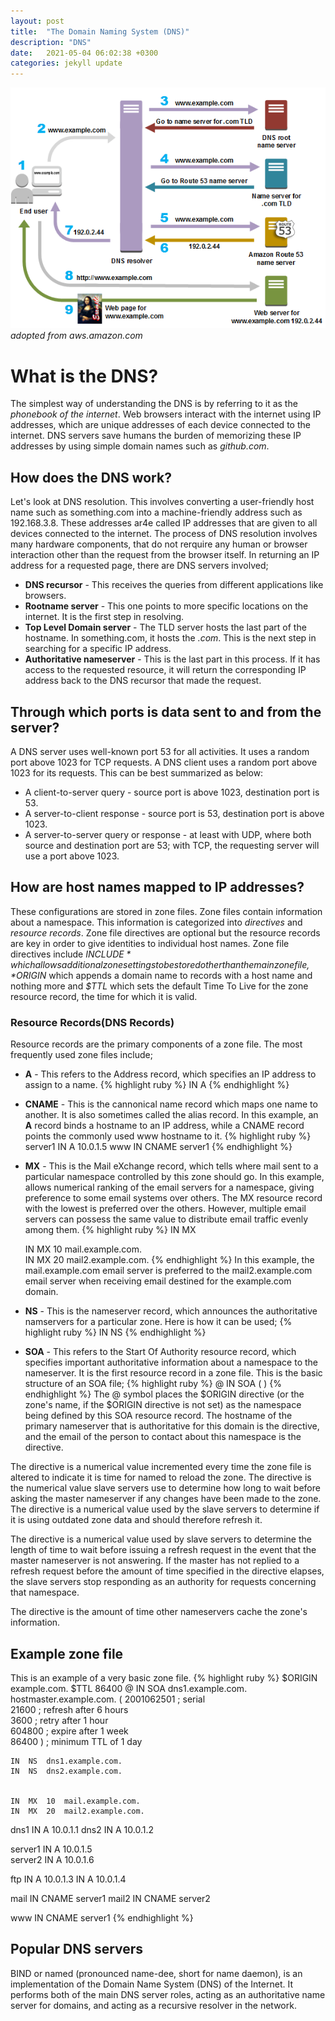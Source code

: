```yaml
---
layout: post
title:  "The Domain Naming System (DNS)"
description: "DNS"
date:   2021-05-04 06:02:38 +0300
categories: jekyll update
---
```


![Workflow template](/assets/images/DNS.png)
*adopted from aws.amazon.com*
# What is the DNS?
The simplest way of understanding the DNS is by referring to it as the *phonebook of the internet*. Web browsers interact with the internet using IP addresses, which are unique addresses of each device connected to the internet. DNS servers save humans the burden of memorizing these IP addresses by using simple domain names such as *github.com*.

## How does the DNS work?
Let's look at DNS resolution. This involves converting a user-friendly host name such as something.com into a machine-friendly address such as 192.168.3.8. These addresses ar4e called IP addresses that are given to all devices connected to the internet.
The process of DNS resolution involves many hardware components, that do not rerquire any human or browser interaction other than the request from the browser itself.
In returning an IP address for a requested page, there are DNS servers involved;
* **DNS recursor** - This receives the queries from different applications like browsers.
* **Rootname server** - This one points to more specific locations on the internet. It is the first step in resolving.
* **Top Level Domain server** - The TLD server hosts the last part of the hostname. In something.com, it hosts the *.com*. This is the next step in searching for a specific IP address.
* **Authoritative nameserver** - This is the last part in this process. If it has access to the requested resource, it will return the corresponding IP address back to the DNS recursor that made the request. 

## Through which ports is data sent to and from the server?
A DNS server uses well-known port 53 for all activities. It uses a random port above 1023 for TCP requests. A DNS client uses a random port above 1023 for its requests. This can be best summarized as below:
* A client-to-server query - source port is above 1023, destination port is 53.
* A server-to-client response - source port is 53, destination port is above 1023.
* A server-to-server query or response - at least with UDP, where both source and destination port are 53; with TCP, the requesting server will use a port above 1023.

## How are host names mapped to IP addresses?
These configurations are stored in zone files. Zone files contain information about a namespace. This information is categorized into *directives* and *resource records*. Zone file directives are optional but the resource records are key in order to give identities to individual host names. 
Zone file directives include *$INCLUDE* which allows additional zone settings to be stored other than the main zone file ,*$ORIGIN* which appends a domain name to records with a host name and nothing more and *$TTL* which sets the default Time To Live for the zone resource record, the time for which it is valid.
### Resource Records(DNS Records)
Resource records are the primary components of a zone file. The most frequently used zone files include;
* **A** - This refers to the Address record, which specifies an IP address to assign to a name.
{% highlight ruby %}
<host>	IN	A	<IP-address>
{% endhighlight %}

* **CNAME** - This is the cannonical name record which maps one name to another. It is also sometimes called the alias record. In this example, an **A** record binds a hostname to an IP address, while a CNAME record points the commonly used www hostname to it.
{% highlight ruby %}
server1	IN	A	10.0.1.5 
www	IN	CNAME	server1
{% endhighlight %}

* **MX** - This is the Mail eXchange record, which tells where mail sent to a particular namespace controlled by this zone should go. In this example, <preference-value> allows numerical ranking of the email servers for a namespace, giving preference to some email systems over others. The MX resource record with the lowest <preference-value> is preferred over the others. However, multiple email servers can possess the same value to distribute email traffic evenly among them.
{% highlight ruby %}
IN	MX	<preference-value>	<email-server-name>

    IN     MX     10     mail.example.com.       
	IN     MX     20     mail2.example.com.
{% endhighlight %}
In this example, the mail.example.com email server is preferred to the mail2.example.com email server when receiving email destined for the example.com domain.

* **NS** - This is the nameserver record, which announces the authoritative namservers for a particular zone. Here is how it can be used;
{% highlight ruby %}
    IN     NS     <nameserver-name>
{% endhighlight %}

* **SOA** - This refers to the Start Of Authority resource record, which specifies important authoritative information about a namespace to the nameserver. It is the  first resource record in a zone file. This is the basic structure of an SOA file;
{% highlight ruby %}
@     IN     SOA    <primary-name-server>	<hostmaster-email> (
	<serial-number>
	<time-to-refresh>
	<time-to-retry>
	<time-to-expire>
	<minimum-TTL> )
{% endhighlight %}
The @ symbol places the $ORIGIN directive (or the zone's name, if the $ORIGIN directive is not set) as the namespace being defined by this SOA resource record. The hostname of the primary nameserver that is authoritative for this domain is the <primary-name-server> directive, and the email of the person to contact about this namespace is the <hostmaster-email> directive.

The <serial-number> directive is a numerical value incremented every time the zone file is altered to indicate it is time for named to reload the zone. The <time-to-refresh> directive is the numerical value slave servers use to determine how long to wait before asking the master nameserver if any changes have been made to the zone. The <serial-number> directive is a numerical value used by the slave servers to determine if it is using outdated zone data and should therefore refresh it.

The <time-to-retry> directive is a numerical value used by slave servers to determine the length of time to wait before issuing a refresh request in the event that the master nameserver is not answering. If the master has not replied to a refresh request before the amount of time specified in the <time-to-expire> directive elapses, the slave servers stop responding as an authority for requests concerning that namespace.

The <minimum-TTL> directive is the amount of time other nameservers cache the zone's information. 

## Example zone file
This is an example of a very basic zone file.
{% highlight ruby %}
$ORIGIN example.com. 
$TTL 86400 
@	IN	SOA	dns1.example.com.	hostmaster.example.com. (
			2001062501 ; serial                     
			21600      ; refresh after 6 hours                     
			3600       ; retry after 1 hour                     
			604800     ; expire after 1 week                     
			86400 )    ; minimum TTL of 1 day  
		     
		           
	IN	NS	dns1.example.com.       
	IN	NS	dns2.example.com.        
	
	
	IN	MX	10	mail.example.com.       
	IN	MX	20	mail2.example.com.        

	
dns1	IN	A	10.0.1.1
dns2	IN	A	10.0.1.2	

			       
server1	IN	A	10.0.1.5        
server2	IN	A	10.0.1.6

       
ftp	IN	A	10.0.1.3
	IN	A	10.0.1.4
	
mail	IN	CNAME	server1
mail2	IN	CNAME	server2


www	IN	CNAME	server1
{% endhighlight %}

## Popular DNS servers
BIND or named (pronounced name-dee, short for name daemon), is an implementation of the Domain Name System (DNS) of the Internet. It performs both of the main DNS server roles, acting as an authoritative name server for domains, and acting as a recursive resolver in the network. 